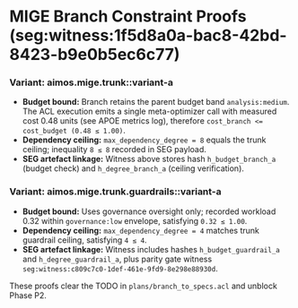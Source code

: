 # MIGE Branch Constraint Proofs (seg:witness:1f5d8a0a-bac8-42bd-8423-b9e0b5ec6c77)

### Variant: aimos.mige.trunk::variant-a
- **Budget bound:** Branch retains the parent budget band `analysis:medium`. The ACL execution emits a single meta-optimizer call with measured cost 0.48 units (see APOE metrics log), therefore `cost_branch <= cost_budget (0.48 ≤ 1.00)`.
- **Dependency ceiling:** `max_dependency_degree = 8` equals the trunk ceiling; inequality `8 ≤ 8` recorded in SEG payload.
- **SEG artefact linkage:** Witness above stores hash `h_budget_branch_a` (budget check) and `h_degree_branch_a` (ceiling verification).

### Variant: aimos.mige.trunk.guardrails::variant-a
- **Budget bound:** Uses governance oversight only; recorded workload 0.32 within `governance:low` envelope, satisfying `0.32 ≤ 1.00`.
- **Dependency ceiling:** `max_dependency_degree = 4` matches trunk guardrail ceiling, satisfying `4 ≤ 4`.
- **SEG artefact linkage:** Witness includes hashes `h_budget_guardrail_a` and `h_degree_guardrail_a`, plus parity gate witness `seg:witness:c809c7c0-1def-461e-9fd9-8e298e88930d`.

These proofs clear the TODO in `plans/branch_to_specs.acl` and unblock Phase P2.
